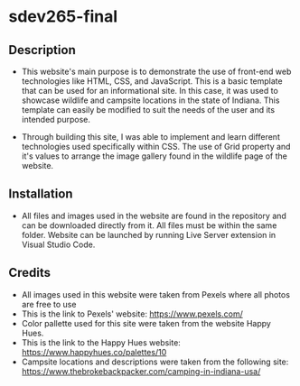 # sdev265-final

## Description 
- This website's main purpose is to demonstrate the use of front-end web technologies like HTML, CSS, and JavaScript. This is a basic template that can be   used for an informational site. In this case, it was used to showcase wildlife and campsite locations in the state of Indiana. This template can easily   be modified to suit the needs of the user and its intended purpose. 

- Through building this site, I was able to implement and learn different technologies used specifically within CSS. The use of Grid property and it's values to arrange the image gallery found in the wildlife page of the website. 

## Installation
- All files and images used in the website are found in the repository and can be downloaded directly from it. All files must be within the same folder. Website can be launched by running Live Server extension in Visual Studio Code. 

## Credits
- All images used in this website were taken from Pexels where all photos are free to use
- This is the link to Pexels' website: https://www.pexels.com/
- Color pallette used for this site were taken from the website Happy Hues. 
- This is the link to the Happy Hues website: https://www.happyhues.co/palettes/10
- Campsite locations and descriptions were taken from the following site: https://www.thebrokebackpacker.com/camping-in-indiana-usa/


